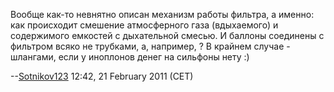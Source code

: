 Вообще как-то невнятно описан механизм работы фильтра, а именно: как
происходит смешение атмосферного газа (вдыхаемого) и содержимого
емкостей с дыхательной смесью. И баллоны соединены с фильтром всяко не
трубками, а, например, ? В крайнем случае - шлангами, если у иноплонов
денег на сильфоны нету :)

--[Sotnikov123](User:Sotnikov123 "wikilink") 12:42, 21 February 2011
(CET)